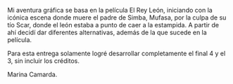 ﻿Mi aventura gráfica se basa en la película El Rey León, iniciando con la icónica escena donde muere el padre de Simba, Mufasa, por la culpa de su tío Scar, donde el león estaba a punto de caer a la estampida. A partir de ahí decidí dar diferentes alternativas, además de la que sucede en la película.
 
Para esta entrega solamente logré desarrollar completamente el final 4 y el 3, sin incluir los créditos.

Marina Camarda.

